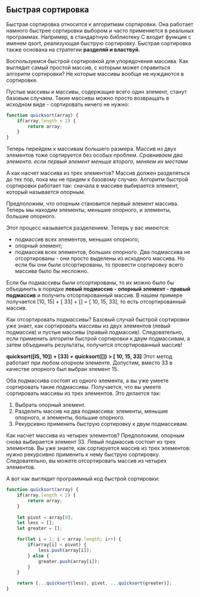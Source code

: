 ## Быстрая сортировка
Быстрая сортировка относится к алгоритмам сортиров­ки. Она работает намного быстрее сортировки выбором и часто применяется в реальных программах. Например, в стандартную библиотеку С входит функция с име­нем qsort, реализующая быструю сортировку. Быстрая сортировка также основана на стратегии **разделяй и властвуй**.

Воспользуемся быстрой сортировкой для упорядо­чения массива. Как выглядит самый простой массив, с которым может справиться алгоритм сортировки? Не­ которые массивы вообще не нуждаются в сорти­ровке.

Пустые массивы и массивы, содержащие всего один элемент, станут базо­вым случаем. Такие массивы можно просто возвращать в исходном виде - сортировать ничего не нужно:
```JavaScript
function quicksort(array) {
    if(array.length < 2) {
        return array;
    }
}
```

Теперь перейдем к массивам большего размера. Массив из двух элементов тоже сортируется без особых проблем.
*Сравниваем два элемента. если первый элемент меньше второго, меняем их местами*

А как насчет массива из трех элементов?
Массив должен разделяться до тех пор, пока мы не придем к базовому случаю. Алгоритм быстрой сортировки работает так: сначала в массиве выбирается элемент, который называется опорным.

Предположим, что опорным становится первый элемент массива.
Теперь мы находим элементы, меньшие опорного, и элементы, большие опорного.

Этот процесс называется разделением. Теперь у вас имеются:
* подмассив всех элементов, меньших опорного;
* опорный элемент;
* подмассив всех элементов, больших опорного.
Два подмассива не отсортированы - они просто выделены из исходного массива. Но если бы они были отсортированы, то провести сортировку всего массива было бы несложно.

Если бы подмассивы были отсортированы, то их можно было бы объеди­нить в порядке **левый подмассив - опорный элемент - правый подмас­сив** и получить отсортированный массив. В нашем примере получается [10, 15] + [ 33] + [] = [ 10, 15, 33], то есть отсортированный массив.

Как отсортировать подмассивы? Базовый случай быстрой сортировки уже знает, как сортировать массивы из двух элементов (левый подмассив) и пустые массивы (правый подмассив). Следовательно, если применить алгоритм быстрой сортировки к двум подмассивам, а затем объединить результаты, получится отсортированный массив!

**quicksort([lS, 10]) + [33) + quicksort([])**
**> [ 10, 15, 33]**
Этот метод работает при любом опорном элементе. Допустим, вместо 33 в качестве опорного был выбран элемент 15.

Оба подмассива состоят из одного элемента, а вы уже умеете сортировать такие подмассивы. Получается, что вы умеете сортировать массивы из трех элементов. Это делается так:
1. Выбрать опорный элемент.
2. Разделить массив на два подмассива: элементы, меньшие опорного, и элементы, большие опорного.
3. Рекурсивно применить быструю сортировку к двум подмассивам.

Как насчет массива из четырех элементов?
Предположим, опорным снова выбирается элемент 33.
Левый подмассив состоит из трех элементов. Вы уже знаете, как сортирует­ся массив из трех элементов: нужно рекурсивно применить к нему быструю сортировку.
Следовательно, вы можете отсортировать массив из четырех элементов.

А вот как выглядит программный код быстрой сортировки:
```JavaScript
function quicksort(array) {
    if(array.length < 2) {
        return array;
    }
    
    let pivot = array[0];
    let less = [];
    let greater = [];

    for(let i = 1; i < array.length; i++) {
        if(array[i] < pivot) {
            less.push(array[i]);
        } else {
            greater.push(array[i]);
        }
    }

    return [...quicksort(less), pivot, ...quicksort(greater)];
}
```